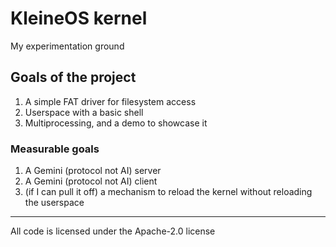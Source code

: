 # KleineOS kernel

My experimentation ground

## Goals of the project

1. A simple FAT driver for filesystem access
2. Userspace with a basic shell
3. Multiprocessing, and a demo to showcase it

### Measurable goals

1. A Gemini (protocol not AI) server
2. A Gemini (protocol not AI) client
3. (if I can pull it off) a mechanism to reload the kernel without reloading the userspace

---

All code is licensed under the Apache-2.0 license
